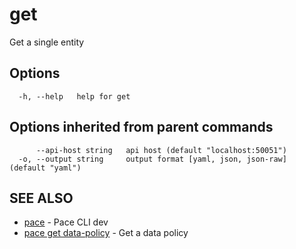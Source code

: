 # get

Get a single entity

## Options

```
  -h, --help   help for get
```

## Options inherited from parent commands

```
      --api-host string   api host (default "localhost:50051")
  -o, --output string     output format [yaml, json, json-raw] (default "yaml")
```

## SEE ALSO

* [pace](pace.md) - Pace CLI dev
* [pace get data-policy](pace\_get\_data-policy.md) - Get a data policy
